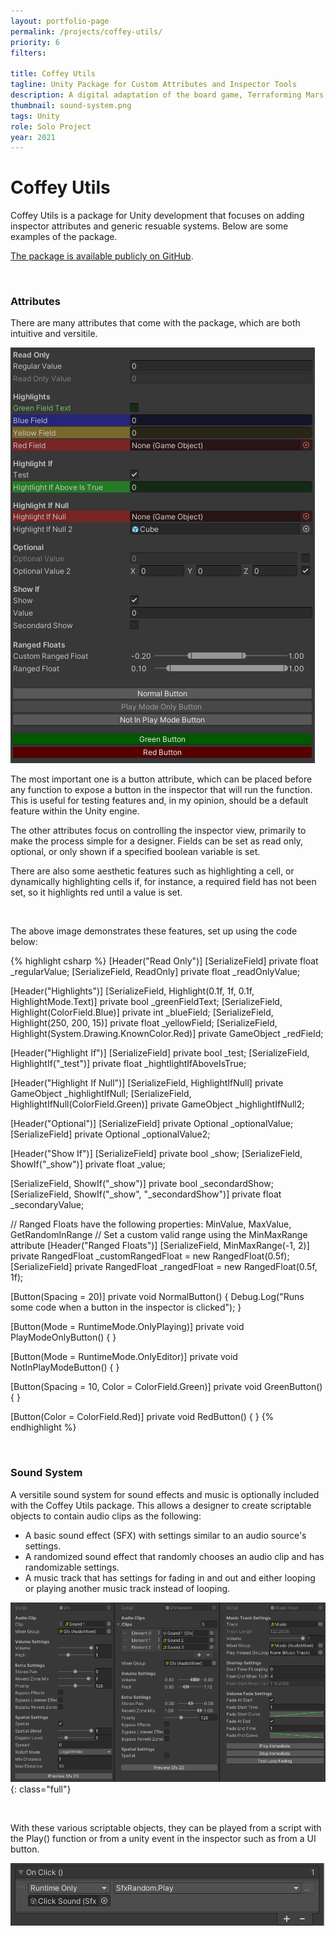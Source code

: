 ```yaml
---
layout: portfolio-page
permalink: /projects/coffey-utils/
priority: 6
filters:

title: Coffey Utils
tagline: Unity Package for Custom Attributes and Inspector Tools
description: A digital adaptation of the board game, Terraforming Mars.
thumbnail: sound-system.png
tags: Unity
role: Solo Project
year: 2021
---
```


# Coffey Utils

Coffey Utils is a package for Unity development that focuses on adding inspector attributes and generic resuable systems. Below are some examples of the package.

[The package is available publicly on GitHub](https://github.com/BrandonMCoffey/CoffeyUtils/).

<br>

### Attributes

There are many attributes that come with the package, which are both intuitive and versitile.

![](attributes-demo.png)

The most important one is a button attribute, which can be placed before any function to expose a button in the inspector that will run the function. This is useful for testing features and, in my opinion, should be a default feature within the Unity engine.

The other attributes focus on controlling the inspector view, primarily to make the process simple for a designer. Fields can be set as read only, optional, or only shown if a specified boolean variable is set.

There are also some aesthetic features such as highlighting a cell, or dynamically highlighting cells if, for instance, a required field has not been set, so it highlights red until a value is set.

<br>

The above image demonstrates these features, set up using the code below:

{% highlight csharp %}
[Header("Read Only")]
[SerializeField] private float _regularValue;
[SerializeField, ReadOnly] private float _readOnlyValue;

[Header("Highlights")]
[SerializeField, Highlight(0.1f, 1f, 0.1f, HighlightMode.Text)] private bool _greenFieldText;
[SerializeField, Highlight(ColorField.Blue)] private int _blueField;
[SerializeField, Highlight(250, 200, 15)] private float _yellowField;
[SerializeField, Highlight(System.Drawing.KnownColor.Red)] private GameObject _redField;

[Header("Highlight If")]
[SerializeField] private bool _test;
[SerializeField, HighlightIf("_test")] private float _hightlightIfAboveIsTrue;

[Header("Highlight If Null")]
[SerializeField, HighlightIfNull] private GameObject _highlightIfNull;
[SerializeField, HighlightIfNull(ColorField.Green)] private GameObject _highlightIfNull2;

[Header("Optional")]
[SerializeField] private Optional<float> _optionalValue;
[SerializeField] private Optional<Vector3> _optionalValue2;

[Header("Show If")]
[SerializeField] private bool _show;
[SerializeField, ShowIf("_show")] private float _value;

[SerializeField, ShowIf("_show")] private bool _secondardShow;
[SerializeField, ShowIf("_show", "_secondardShow")] private float _secondaryValue;

// Ranged Floats have the following properties: MinValue, MaxValue, GetRandomInRange
// Set a custom valid range using the MinMaxRange attribute
[Header("Ranged Floats")]
[SerializeField, MinMaxRange(-1, 2)] private RangedFloat _customRangedFloat = new RangedFloat(0.5f);
[SerializeField] private RangedFloat _rangedFloat = new RangedFloat(0.5f, 1f);

[Button(Spacing = 20)]
private void NormalButton()
{
    Debug.Log("Runs some code when a button in the inspector is clicked");
}

[Button(Mode = RuntimeMode.OnlyPlaying)]
private void PlayModeOnlyButton() { }

[Button(Mode = RuntimeMode.OnlyEditor)]
private void NotInPlayModeButton() { }

[Button(Spacing = 10, Color = ColorField.Green)]
private void GreenButton() { }

[Button(Color = ColorField.Red)]
private void RedButton() { }
{% endhighlight %}

<br>

### Sound System

A versitile sound system for sound effects and music is optionally included with the Coffey Utils package. This allows a designer to create scriptable objects to contain audio clips as the following:
- A basic sound effect (SFX) with settings similar to an audio source's settings.
- A randomized sound effect that randomly chooses an audio clip and has randomizable settings.
- A music track that has settings for fading in and out and either looping or playing another music track instead of looping.

![](sound-system.png){: class="full"}

<br>

With these various scriptable objects, they can be played from a script with the Play() function or from a unity event in the inspector such as from a UI button.

![](unity-event.png)
